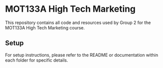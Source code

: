 # MOT133A High Tech Marketing

This repository contains all code and resources used by Group 2 for the MOT133A High Tech Marketing course.

## Setup

For setup instructions, please refer to the README or documentation within each folder for specific details.
